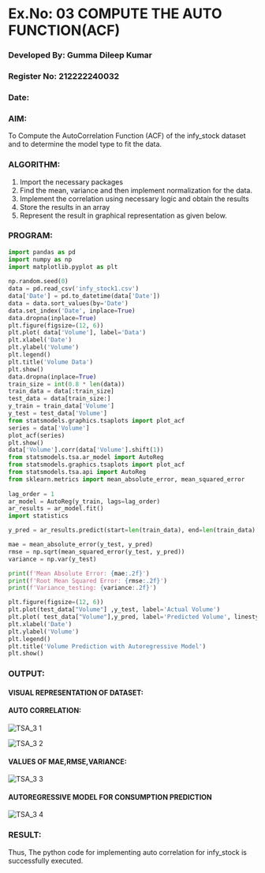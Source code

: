 # Ex.No: 03   COMPUTE THE AUTO FUNCTION(ACF)
### Developed By: Gumma Dileep Kumar
### Register No: 212222240032
### Date: 

### AIM:
To Compute the AutoCorrelation Function (ACF) of the infy_stock dataset and 
to determine the model
type to fit the data.
### ALGORITHM:
1. Import the necessary packages
2. Find the mean, variance and then implement normalization for the data.
3. Implement the correlation using necessary logic and obtain the results
4. Store the results in an array
5. Represent the result in graphical representation as given below.
### PROGRAM:
```python
import pandas as pd
import numpy as np
import matplotlib.pyplot as plt
 
np.random.seed(0)
data = pd.read_csv('infy_stock1.csv')
data['Date'] = pd.to_datetime(data['Date'])
data = data.sort_values(by='Date') 
data.set_index('Date', inplace=True)
data.dropna(inplace=True)
plt.figure(figsize=(12, 6))
plt.plot( data['Volume'], label='Data')
plt.xlabel('Date')
plt.ylabel('Volume')
plt.legend()
plt.title('Volume Data')
plt.show()
data.dropna(inplace=True)
train_size = int(0.8 * len(data))
train_data = data[:train_size]
test_data = data[train_size:]
y_train = train_data['Volume']
y_test = test_data['Volume']
from statsmodels.graphics.tsaplots import plot_acf
series = data['Volume']
plot_acf(series)
plt.show()
data['Volume'].corr(data['Volume'].shift(1))
from statsmodels.tsa.ar_model import AutoReg
from statsmodels.graphics.tsaplots import plot_acf
from statsmodels.tsa.api import AutoReg
from sklearn.metrics import mean_absolute_error, mean_squared_error
 
lag_order = 1 
ar_model = AutoReg(y_train, lags=lag_order)
ar_results = ar_model.fit()
import statistics

y_pred = ar_results.predict(start=len(train_data), end=len(train_data) + len(test_data) - 1, dynamic=False)

mae = mean_absolute_error(y_test, y_pred)
rmse = np.sqrt(mean_squared_error(y_test, y_pred))
variance = np.var(y_test)

print(f'Mean Absolute Error: {mae:.2f}')
print(f'Root Mean Squared Error: {rmse:.2f}')
print(f'Variance_testing: {variance:.2f}')

plt.figure(figsize=(12, 6))
plt.plot(test_data["Volume"] ,y_test, label='Actual Volume')
plt.plot( test_data["Volume"],y_pred, label='Predicted Volume', linestyle='--')
plt.xlabel('Date')
plt.ylabel('Volume')
plt.legend()
plt.title('Volume Prediction with Autoregressive Model')
plt.show()
```

### OUTPUT:
#### VISUAL REPRESENTATION OF DATASET:

#### AUTO CORRELATION:
![TSA_3 1](https://github.com/user-attachments/assets/2eab62c1-67fd-4ba4-898b-09f12e694471)

![TSA_3 2](https://github.com/user-attachments/assets/3eb96c0f-ee94-42e2-b4d3-19ee43705a1a)




#### VALUES OF MAE,RMSE,VARIANCE:

![TSA_3 3](https://github.com/user-attachments/assets/fee6b11d-d2af-48d6-856b-46964ef05817)


#### AUTOREGRESSIVE MODEL FOR CONSUMPTION PREDICTION
![TSA_3 4](https://github.com/user-attachments/assets/b013a8f7-a061-431b-9d04-f6ad6008d39a)


### RESULT: 
Thus, The python code for implementing auto correlation for infy_stock is successfully executed.
